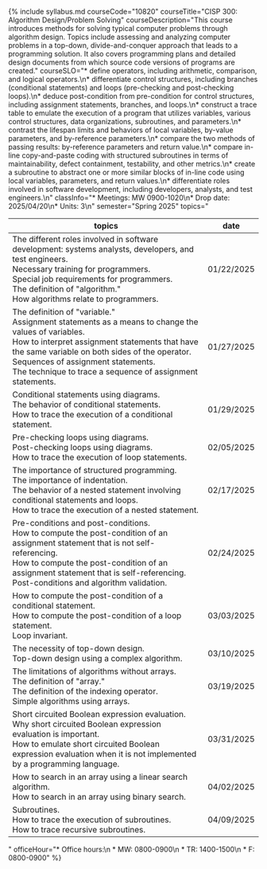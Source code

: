 {% include syllabus.md courseCode="10820" courseTitle="CISP 300: Algorithm Design/Problem Solving" courseDescription="This course introduces methods for solving typical computer problems through algorithm design. Topics include assessing and analyzing computer problems in a top-down, divide-and-conquer approach that leads to a programming solution. It also covers programming plans and detailed design documents from which source code versions of programs are created." courseSLO="* define operators, including arithmetic, comparison, and logical operators.\n* differentiate control structures, including branches (conditional statements) and loops (pre-checking and post-checking loops).\n* deduce post-condition from pre-condition for control structures, including assignment statements, branches, and loops.\n* construct a trace table to emulate the execution of a program that utilizes variables, various control structures, data organizations, subroutines, and parameters.\n* contrast the lifespan limits and behaviors of local variables, by-value parameters, and by-reference parameters.\n* compare the two methods of passing results: by-reference parameters and return value.\n* compare in-line copy-and-paste coding with structured subroutines in terms of maintainability, defect containment, testability, and other metrics.\n* create a subroutine to abstract one or more similar blocks of in-line code using local variables, parameters, and return values.\n* differentiate roles involved in software development, including developers, analysts, and test engineers.\n" classInfo="* Meetings: MW 0900-1020\n* Drop date: 2025/04/20\n* Units: 3\n"  semester="Spring 2025" topics="<table><thead><tr><th>topics</th><th>date</th></tr></thead><tr><td>The different roles involved in software development: systems analysts, developers, and test engineers.<br />Necessary training for programmers.<br />Special job requirements for programmers.<br />The definition of &quot;algorithm.&quot;<br />How algorithms relate to programmers.</td>  <td>01/22/2025</td></tr> <tr><td>The definition of &quot;variable.&quot;<br />Assignment statements as a means to change the values of variables.<br />How to interpret assignment statements that have the same variable on both sides of the operator.<br />Sequences of assignment statements.<br />The technique to trace a sequence of assignment statements.</td>  <td>01/27/2025</td></tr> <tr><td>Conditional statements using diagrams.<br />The behavior of conditional statements.<br />How to trace the execution of a conditional statement.</td>  <td>01/29/2025</td></tr> <tr><td>Pre-checking loops using diagrams.<br />Post-checking loops using diagrams.<br />How to trace the execution of loop statements.</td>  <td>02/05/2025</td></tr> <tr><td>The importance of structured programming.<br />The importance of indentation.<br />The behavior of a nested statement involving conditional statements and loops.<br />How to trace the execution of a nested statement.</td>  <td>02/17/2025</td></tr> <tr><td>Pre-conditions and post-conditions.<br />How to compute the post-condition of an assignment statement that is not self-referencing.<br />How to compute the post-condition of an assignment statement that is self-referencing.<br />Post-conditions and algorithm validation.</td>  <td>02/24/2025</td></tr> <tr><td>How to compute the post-condition of a conditional statement.<br />How to compute the post-condition of a loop statement.<br />Loop invariant.</td>  <td>03/03/2025</td></tr> <tr><td>The necessity of top-down design.<br />Top-down design using a complex algorithm.</td>  <td>03/10/2025</td></tr> <tr><td>The limitations of algorithms without arrays.<br />The definition of &quot;array.&quot;<br />The definition of the indexing operator.<br />Simple algorithms using arrays.</td>  <td>03/19/2025</td></tr> <tr><td>Short circuited Boolean expression evaluation.<br />Why short circuited Boolean expression evaluation is important.<br />How to emulate short circuited Boolean expression evaluation when it is not implemented by a programming language.</td>  <td>03/31/2025</td></tr> <tr><td>How to search in an array using a linear search algorithm.<br />How to search in an array using binary search.</td>  <td>04/02/2025</td></tr> <tr><td>Subroutines.<br />How to trace the execution of subroutines.<br />How to trace recursive subroutines.</td>  <td>04/09/2025</td></tr></table>" officeHour="* Office hours:\n  * MW: 0800-0900\n  * TR: 1400-1500\n  * F: 0800-0900" %}
